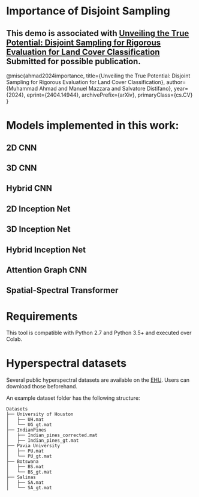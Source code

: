# Importance of Disjoint Sampling

## This demo is associated with [Unveiling the True Potential: Disjoint Sampling for Rigorous Evaluation for Land Cover Classification](https://arxiv.org/abs/2404.14944) Submitted for possible publication.

@misc{ahmad2024importance,
      title={Unveiling the True Potential: Disjoint Sampling for Rigorous Evaluation for Land Cover Classification}, 
      author={Muhammad Ahmad and Manuel Mazzara and Salvatore Distifano},
      year={2024},
      eprint={2404.14944},
      archivePrefix={arXiv},
      primaryClass={cs.CV}
}

# Models implemented in this work:
## 2D CNN
## 3D CNN
## Hybrid CNN
## 2D Inception Net
## 3D Inception Net
## Hybrid Inception Net
## Attention Graph CNN
## Spatial-Spectral Transformer

# Requirements

This tool is compatible with Python 2.7 and Python 3.5+ and executed over Colab.

# Hyperspectral datasets

Several public hyperspectral datasets are available on the [EHU]([http://www.ehu.eus/ccwintco/index.php?title=Hyperspectral_Remote_Sensing_Scenes](https://www.ehu.eus/ccwintco/index.php/Hyperspectral_Remote_Sensing_Scenes)). Users can download those beforehand. 

An example dataset folder has the following structure:
```
Datasets
├── University of Houston
│   ├── UH.mat
│   └── UG_gt.mat
├── IndianPines
│   ├── Indian_pines_corrected.mat
│   ├── Indian_pines_gt.mat
├── Pavia University
│   ├── PU.mat
│   └── PU_gt.mat
├── Botswana
│   ├── BS.mat
│   └── BS_gt.mat
├── Salinas
│   ├── SA.mat
│   └── SA_gt.mat
```
